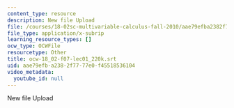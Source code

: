 ```yaml
---
content_type: resource
description: New file Upload
file: /courses/18-02sc-multivariable-calculus-fall-2010/aae79efba2382f7777e0f45518536104_ocw-18_02-f07-lec01_220k.srt
file_type: application/x-subrip
learning_resource_types: []
ocw_type: OCWFile
resourcetype: Other
title: ocw-18_02-f07-lec01_220k.srt
uid: aae79efb-a238-2f77-77e0-f45518536104
video_metadata:
  youtube_id: null
---
```

New file Upload

